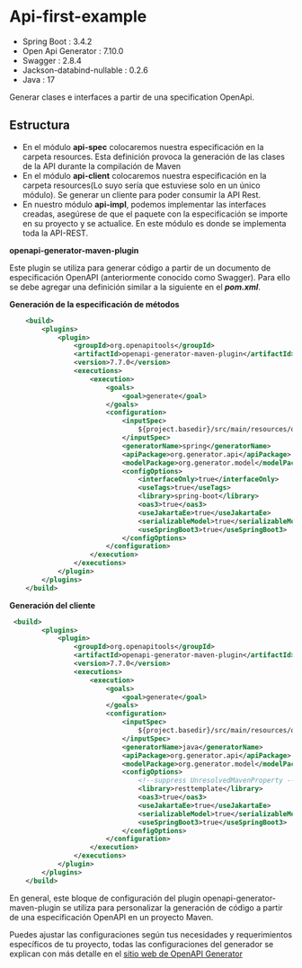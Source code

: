 ﻿# Api-first-example

- Spring Boot : 3.4.2
- Open Api Generator : 7.10.0
- Swagger : 2.8.4
- Jackson-databind-nullable : 0.2.6
- Java : 17

Generar clases e interfaces a partir de una specification OpenApi.

## Estructura 
- En el módulo **api-spec** colocaremos nuestra especificación en la carpeta resources. Esta definición provoca la generación de las clases de la API durante la compilación de Maven
- En el módulo **api-client** colocaremos nuestra especificación en la carpeta resources(Lo suyo sería que estuviese solo en un único módulo). Se generar un cliente para poder consumir la API Rest.
- En nuestro módulo **api-impl**, podemos implementar las interfaces creadas, asegúrese de que el paquete con la especificación se importe en su proyecto y se actualice. En este módulo es donde se implementa toda la API-REST.

**openapi-generator-maven-plugin**

Este plugin se utiliza para generar código a partir de un documento de especificación OpenAPI (anteriormente conocido como Swagger).
Para ello se debe agregar una definición similar a la siguiente en el ___pom.xml___.

**Generación de la especificación de métodos**
```xml
    <build>
        <plugins>
            <plugin> 
                <groupId>org.openapitools</groupId>
                <artifactId>openapi-generator-maven-plugin</artifactId>
                <version>7.7.0</version>
                <executions>
                    <execution>
                        <goals>
                            <goal>generate</goal>
                        </goals>
                        <configuration>
                            <inputSpec>
                                ${project.basedir}/src/main/resources/openapi.yaml
                            </inputSpec>
                            <generatorName>spring</generatorName>
                            <apiPackage>org.generator.api</apiPackage>
                            <modelPackage>org.generator.model</modelPackage>
                            <configOptions>
                                <interfaceOnly>true</interfaceOnly>
                                <useTags>true</useTags>
                                <library>spring-boot</library>
                                <oas3>true</oas3>
                                <useJakartaEe>true</useJakartaEe>
                                <serializableModel>true</serializableModel>
                                <useSpringBoot3>true</useSpringBoot3>
                            </configOptions>
                        </configuration>
                    </execution>
                </executions>
            </plugin>
        </plugins>
    </build>

```

**Generación del cliente**
```xml
 <build>
        <plugins>
            <plugin>
                <groupId>org.openapitools</groupId>
                <artifactId>openapi-generator-maven-plugin</artifactId>
                <version>7.7.0</version>
                <executions>
                    <execution>
                        <goals>
                            <goal>generate</goal>
                        </goals>
                        <configuration>
                            <inputSpec>
                                ${project.basedir}/src/main/resources/openapi.yaml
                            </inputSpec>
                            <generatorName>java</generatorName>
                            <apiPackage>org.generator.api</apiPackage>
                            <modelPackage>org.generator.model</modelPackage>
                            <configOptions>
                                <!--suppress UnresolvedMavenProperty -->
                                <library>resttemplate</library>
                                <oas3>true</oas3>
                                <useJakartaEe>true</useJakartaEe>
                                <serializableModel>true</serializableModel>
                                <useSpringBoot3>true</useSpringBoot3>
                            </configOptions>
                        </configuration>
                    </execution>
                </executions>
            </plugin>
        </plugins>
    </build>
```



En general, este bloque de configuración del plugin openapi-generator-maven-plugin se utiliza para personalizar la generación de código a partir de una especificación OpenAPI en un proyecto Maven. 

Puedes ajustar las configuraciones según tus necesidades y requerimientos específicos de tu proyecto, todas las configuraciones del generador se explican con más detalle en el [sitio web de OpenAPI Generator](https://openapi-generator.tech/docs/generators/spring/)

